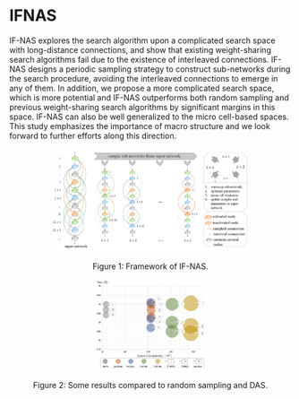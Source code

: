 # IFNAS


IF-NAS explores the search algorithm upon a complicated search space with long-distance connections, and show that existing weight-sharing search algorithms fail due to the existence of interleaved connections. IF-NAS designs a periodic sampling strategy to construct sub-networks during the search procedure, avoiding the interleaved connections to emerge in any of them. In addition, we propose a more complicated search space, which is more potential and IF-NAS outperforms both random sampling and previous weight-sharing search algorithms by significant margins in this space. IF-NAS can also be well generalized to the micro cell-based spaces. This study emphasizes the importance of macro structure and we look forward to further efforts along this direction.


<p align="center">
  <img src="imgs/framework.png" alt="beyond masking" width="70%">
</p>
<p align="center">
Figure 1: Framework of IF-NAS.
</p>

<p align="center">
  <img src="imgs/results.png" alt="visualization" width="40%">
</p>
<p align="center">
Figure 2: Some results compared to random sampling and DAS.
</p>
